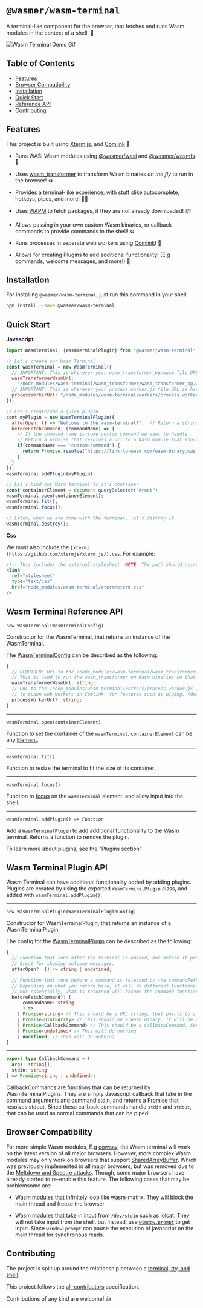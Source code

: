 # `@wasmer/wasm-terminal`

A terminal-like component for the browser, that fetches and runs Wasm modules in the context of a shell. 🐚

![Wasm Terminal Demo Gif](./assets/wasm-terminal-demo.gif)

## Table of Contents

- [Features](#features)
- [Browser Compatibility](#browser-compatibility)
- [Installation](#installation)
- [Quick Start](#quick-start)
- [Reference API](#reference-api)
- [Contributing](#contributing)

## Features

This project is built using [Xterm.js](https://github.com/xtermjs/xterm.js/), and [Comlink](https://github.com/GoogleChromeLabs/comlink) 🙏

- Runs WASI Wasm modules using [@wasmer/wasi](https://github.com/wasmerio/wasmer-js/tree/master/packages/wasi) and [@wasmer/wasmfs](https://github.com/wasmerio/wasmer-js/tree/master/packages/wasmfs). 🏃

- Uses [wasm_transformer](https://github.com/wasmerio/wasmer-js/tree/master/packages/wasm_transformer) to transform Wasm binaries _on the fly_ to run in the browser! ♻️

- Provides a terminal-like experience, with stuff slike autocomplete, hotkeys, pipes, and more! 👩‍💻

- Uses [WAPM](https://wapm.io/) to fetch packages, if they are not already downloaded! 📦

- Allows passing in your own custom Wasm binaries, or callback commands to provide commands in the shell! ⚙️

- Runs processes in seperate web workers using [Comlink](https://github.com/GoogleChromeLabs/comlink)! 🔗

- Allows for creating Plugins to add additional functionality! (E.g commands, welcome messages, and more!) 🔌

## Installation

For installing `@wasmer/wasm-terminal`, just run this command in your shell:

```bash
npm install --save @wasmer/wasm-terminal
```

## Quick Start

**Javascript**

```javascript
import WasmTerminal, {WasmTerminalPlugin} from "@wasmer/wasm-terminal";

// Let's create our Wasm Terminal
const wasmTerminal = new WasmTerminal({
  // IMPORTANT: This is wherever your wasm_transformer_bg.wasm file URL is hosted
  wasmTransformerWasmUrl:
    "/node_modules/wasm-terminal/wasm_transformer/wasm_transformer_bg.wasm",
  // IMPORTANT: This is wherever your process.worker.js file URL is hosted
  processWorkerUrl: "/node_modules/wasm-terminal/workers/process.worker.js",
});

// Let's create/add a quick plugin
cont myPlugin = new WasmTerminalPlugin({
  afterOpen: () => "Welcome to the wasm-terminal!",  // Return a string to show text after opening.
  beforeFetchCommand: (commandName) => {
    // If the command name is some custom command we want to handle
    // Return a promise that resolves a url to a Wasm module that should represent that command.
    if(commandName === 'custom-command') {
      return Promise.resolve("https://link-to-wasm.com/wasm-binary.wasm")
    }
  }
});
wasmTerminal.addPlugin(myPlugin);

// Let's bind our Wasm terminal to it's container
const containerElement = document.querySelector("#root");
wasmTerminal.open(containerElement);
wasmTerminal.fit();
wasmTerminal.focus();

// Later, when we are done with the terminal, let's destroy it
wasmTerminal.destroy();
```

**Css**

We must also include the `[xterm](https://github.com/xtermjs/xterm.js/).css`. For example:

```html
<!-- This includes the external stylesheet. NOTE: The path should point to wherever you are hosting the wasm-terminal output. -->
<link
  rel="stylesheet"
  type="text/css"
  href="node_modules/wasm-terminal/xterm/xterm.css"
/>
```

## Wasm Terminal Reference API

`new WasmTerminal(WasmTerminalConfig)`

Constructor for the WasmTerminal, that returns an instance of the WasmTerminal.

The [WasmTerminalConfig](./lib/wasm-terminal-config.ts) can be described as the following:

```typescript
{
  // REQUIRED: Url to the /node_modules/wasm-terminal/wasm_transformer/wasm_transformer_bg.wasm.
  // This is used to run the wasm_transformer on Wasm binaries so that they can be used in JS Runtimes
  wasmTransformerWasmUrl: string;
  // URL to the /node_modules/wasm-terminal/workers/process.worker.js . This is used by the shell to
  // to spawn web workers in Comlink, for features such as piping, /dev/stdin reading, and general performance enhancements.
  processWorkerUrl?: string;
}
```

---

`wasmTerminal.open(containerElement)`

Function to set the container of the `wasmTerminal`. `containerElement` can be any [Element](https://developer.mozilla.org/en-US/docs/Web/API/Element).

---

`wasmTerminal.fit()`

Function to resize the terminal to fit the size of its container.

---

`wasmTerminal.focus()`

Function to [focus](https://developer.mozilla.org/en-US/docs/Web/API/HTMLElement/focus) on the `wasmTerminal` element, and allow input into the shell.

---

`wasmTerminal.addPlugin() => Function`

Add a [`WasmTerminalPlugin`](./lib/wasm-terminal-plugin.ts) to add additional functionality to the Wasm terminal. Returns a function to remove the plugin.

To learn more about plugins, see the "Plugins section"

## Wasm Terminal Plugin API

Wasm Terminal can have additional functionality added by adding plugins. Plugins are created by using the exported `WasmTerminalPlugin` class, and added with `wasmTerminal.addPlugin()`.

---

`new WasmTerminalPlugin(WasmTerminalPluginConfig)`

Constructor for WasmTerminalPlugin, that returns an instance of a WasmTerminalPlugin.

The config for the [WasmTerminalPlugin](./lib/wasm-terminal-plugin.ts) can be described as the following:

```typescript
{
  // Function that runs after the terminal is opened, but before it prompts.
  // Great for showing welcome messages.
  afterOpen?: () => string | undefined;

  // Function that runs before a command is feteched by the commandFether.
  // Depending on what you return here, it will do different functionality,
  // But essentially, what is returned will become the command functionality
  beforeFetchCommand?: (
      commandName: string
      ) =>
    | Promise<string> // This should be a URL string, that points to a Wasm file. It will be fetched, transformed, and compiled
    | Promise<Uint8Array> // This should be a Wasm binary. It will be transformed and compiled.
    | Promise<CallbackCommand> // This should be a CallbackCommand. See the CallbackCommand section for more
    | Promise<undefined> // This will do nothing
    | undefined; // This will do nothing
}
```

---

```typescript
export type CallbackCommand = (
  args: string[],
  stdin: string
) => Promise<string | undefined>;
```

CallbackCommands are functions that can be returned by WasmTerminalPlugins. They are simply Javascript callback that take in the command arguments and command stdin, and returns a Promise that resolves stdout. Since these callback commands handle `stdin` and `stdout`, that can be used as normal commands that can be piped!

## Browser Compatibility

For more simple Wasm modules, E.g [cowsay](https://wapm.io/package/cowsay), the Wasm terminal will work on the latest version of all major browsers. However, more complex Wasm modules may only work on browsers that support [SharedArrayBuffer](https://developer.mozilla.org/en-US/docs/Web/JavaScript/Reference/Global_Objects/SharedArrayBuffer). Which was previously implemented in all major browsers, but was removed due to the [Meltdown and Spectre attacks](https://developer.mozilla.org/en-US/docs/Web/JavaScript/Reference/Global_Objects/SharedArrayBuffer#Browser_compatibility). Though, some major browsers have already started to re-enable this feature. The following cases that may be problemsome are:

- Wasm modules that infinitely loop like [wasm-matrix](https://github.com/torch2424/wasm-matrix). They will block the main thread and freeze the browser.

- Wasm modules that take in input from `/dev/stdin` such as [lolcat](https://wapm.io/package/lolcat). They will not take input from the shell. but instead, use [`window.prompt`](https://developer.mozilla.org/en-US/docs/Web/API/Window/prompt) to get input. Since `window.prompt` can pause the execution of javascript on the main thread for synchronous reads.

## Contributing

The project is split up around the relationship between a [terminal, tty, and shell](https://unix.stackexchange.com/questions/4126/what-is-the-exact-difference-between-a-terminal-a-shell-a-tty-and-a-con).

This project follows the [all-contributors](https://github.com/kentcdodds/all-contributors) specification.

Contributions of any kind are welcome! 👍
